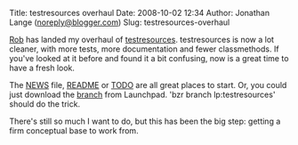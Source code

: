 Title: testresources overhaul
Date: 2008-10-02 12:34
Author: Jonathan Lange (noreply@blogger.com)
Slug: testresources-overhaul

[Rob](https://launchpad.net/%7Elifeless) has landed my overhaul of
[testresources](https://launchpad.net/testresources). testresources is
now a lot cleaner, with more tests, more documentation and fewer
classmethods. If you've looked at it before and found it a bit
confusing, now is a great time to have a fresh look.  
  
The
[NEWS](http://bazaar.launchpad.net/%7Elifeless/testresources/trunk/annotate/18?file_id=news-20080828110236-ku9h8n676vfwcwad-1)
file,
[README](http://bazaar.launchpad.net/%7Elifeless/testresources/trunk/annotate/18?file_id=README-20050904000703-ba3978635caa34f7)
or
[TODO](http://bazaar.launchpad.net/%7Elifeless/testresources/trunk/annotate/18?file_id=todo-20080817122443-kaikqdedcg57lr4v-1)
are all great places to start. Or, you could just download the
[branch](https://code.edge.launchpad.net/%7Elifeless/testresources/trunk)
from Launchpad. 'bzr branch lp:testresources' should do the trick.  
  
There's still so much I want to do, but this has been the big step:
getting a firm conceptual base to work from.

